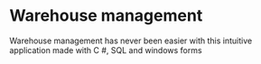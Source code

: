 # Warehouse management
 Warehouse management has never been easier with this intuitive application made with C #, SQL and windows forms
